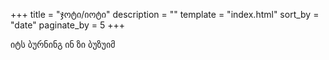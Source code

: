 +++
title = "ჯოტი/იოტი"
description = ""
template = "index.html"
sort_by = "date"
paginate_by = 5
+++



იტს ბურნინგ ინ ზი ბუზუიმ